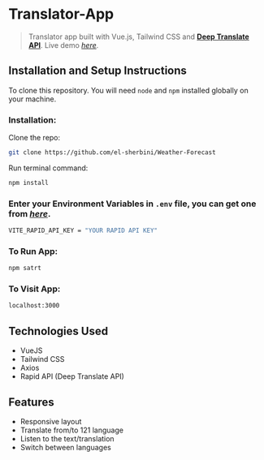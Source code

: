 # Translator-App
> Translator app built with Vue.js, Tailwind CSS and [__Deep Translate API__](https://rapidapi.com/gatzuma/api/deep-translate1).
> Live demo [_here_](https://bre.is/jCgea7Du).

## Installation and Setup Instructions

To clone this repository. You will need `node` and `npm` installed globally on your machine.

### Installation:

Clone the repo:

```sh
git clone https://github.com/el-sherbini/Weather-Forecast
```

Run terminal command:

```sh
npm install
```

### Enter your Environment Variables in `.env` file, you can get one from [_here_](https://rapidapi.com/hub).

```sh
VITE_RAPID_API_KEY = "YOUR RAPID API KEY"
```

### To Run App:

```sh
npm satrt
```

### To Visit App:

```sh
localhost:3000
```

## Technologies Used

- VueJS
- Tailwind CSS
- Axios
- Rapid API (Deep Translate API)

## Features

- Responsive layout
- Translate from/to 121 language
- Listen to the text/translation
- Switch between languages
